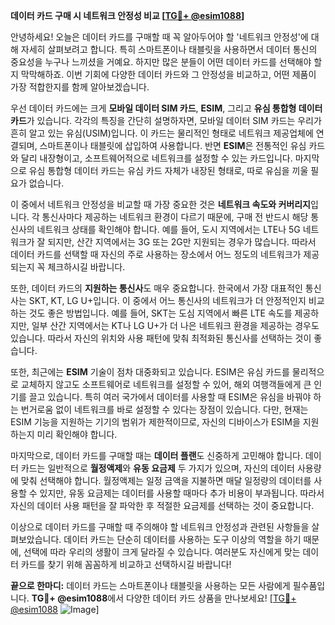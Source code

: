 **데이터 카드 구매 시 네트워크 안정성 비교 [[TG💪+ @esim1088](https://t.me/s/esim1088)]**

안녕하세요! 오늘은 데이터 카드를 구매할 때 꼭 알아두어야 할 '네트워크 안정성'에 대해 자세히 살펴보려고 합니다. 특히 스마트폰이나 태블릿을 사용하면서 데이터 통신의 중요성을 누구나 느끼셨을 거예요. 하지만 많은 분들이 어떤 데이터 카드를 선택해야 할지 막막해하죠. 이번 기회에 다양한 데이터 카드와 그 안정성을 비교하고, 어떤 제품이 가장 적합한지를 함께 알아보겠습니다.

우선 데이터 카드에는 크게 **모바일 데이터 SIM 카드**, **ESIM**, 그리고 **유심 통합형 데이터 카드**가 있습니다. 각각의 특징을 간단히 설명하자면, 모바일 데이터 SIM 카드는 우리가 흔히 알고 있는 유심(USIM)입니다. 이 카드는 물리적인 형태로 네트워크 제공업체에 연결되며, 스마트폰이나 태블릿에 삽입하여 사용합니다. 반면 **ESIM**은 전통적인 유심 카드와 달리 내장형이고, 소프트웨어적으로 네트워크를 설정할 수 있는 카드입니다. 마지막으로 유심 통합형 데이터 카드는 유심 카드 자체가 내장된 형태로, 따로 유심을 끼울 필요가 없습니다. 

이 중에서 네트워크 안정성을 비교할 때 가장 중요한 것은 **네트워크 속도와 커버리지**입니다. 각 통신사마다 제공하는 네트워크 환경이 다르기 때문에, 구매 전 반드시 해당 통신사의 네트워크 상태를 확인해야 합니다. 예를 들어, 도시 지역에서는 LTE나 5G 네트워크가 잘 되지만, 산간 지역에서는 3G 또는 2G만 지원되는 경우가 많습니다. 따라서 데이터 카드를 선택할 때 자신의 주로 사용하는 장소에서 어느 정도의 네트워크가 제공되는지 꼭 체크하시길 바랍니다.

또한, 데이터 카드의 **지원하는 통신사**도 매우 중요합니다. 한국에서 가장 대표적인 통신사는 SKT, KT, LG U+입니다. 이 중에서 어느 통신사의 네트워크가 더 안정적인지 비교하는 것도 좋은 방법입니다. 예를 들어, SKT는 도심 지역에서 빠른 LTE 속도를 제공하지만, 일부 산간 지역에서는 KT나 LG U+가 더 나은 네트워크 환경을 제공하는 경우도 있습니다. 따라서 자신의 위치와 사용 패턴에 맞춰 최적화된 통신사를 선택하는 것이 좋습니다.

또한, 최근에는 **ESIM** 기술이 점차 대중화되고 있습니다. ESIM은 유심 카드를 물리적으로 교체하지 않고도 소프트웨어로 네트워크를 설정할 수 있어, 해외 여행객들에게 큰 인기를 끌고 있습니다. 특히 여러 국가에서 데이터를 사용할 때 ESIM은 유심을 바꿔야 하는 번거로움 없이 네트워크를 바로 설정할 수 있다는 장점이 있습니다. 다만, 현재는 ESIM 기능을 지원하는 기기의 범위가 제한적이므로, 자신의 디바이스가 ESIM을 지원하는지 미리 확인해야 합니다.

마지막으로, 데이터 카드를 구매할 때는 **데이터 플랜**도 신중하게 고민해야 합니다. 데이터 카드는 일반적으로 **월정액제**와 **유동 요금제** 두 가지가 있으며, 자신의 데이터 사용량에 맞춰 선택해야 합니다. 월정액제는 일정 금액을 지불하면 매달 일정량의 데이터를 사용할 수 있지만, 유동 요금제는 데이터를 사용할 때마다 추가 비용이 부과됩니다. 따라서 자신의 데이터 사용 패턴을 잘 파악한 후 적절한 요금제를 선택하는 것이 중요합니다.

이상으로 데이터 카드를 구매할 때 주의해야 할 네트워크 안정성과 관련된 사항들을 살펴보았습니다. 데이터 카드는 단순히 데이터를 사용하는 도구 이상의 역할을 하기 때문에, 선택에 따라 우리의 생활이 크게 달라질 수 있습니다. 여러분도 자신에게 맞는 데이터 카드를 찾기 위해 꼼꼼하게 비교하고 선택하시길 바랍니다!

**끝으로 한마디:** 데이터 카드는 스마트폰이나 태블릿을 사용하는 모든 사람에게 필수품입니다. **TG💪+ @esim1088**에서 다양한 데이터 카드 상품을 만나보세요! [[TG💪+ @esim1088](https://t.me/s/esim1088) ![Image](https://i.postimg.cc/Y0z9fWf4/image.png)]